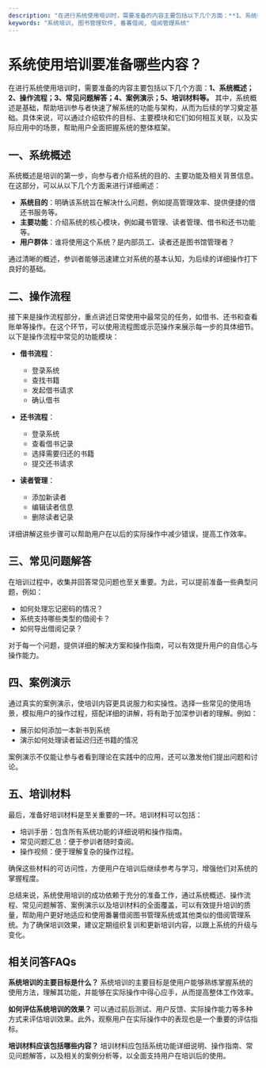 ```yaml
---
description: "在进行系统使用培训时，需要准备的内容主要包括以下几个方面：**1、系统概述；2、操作流程；3、常见问题解答；4、案例演示；5、培训材料等。** 其中，系统概述是基础，帮助培训参与者快速了解系统的功能与架构，从而为后续的学习奠定基础。具体来说，可以通过介绍软件的目标、主要模块和它们如何相互关联，以及实际应用中的场景，帮助用户全面把握系统的整体框架。"
keywords: "系统培训, 图书管理软件, 番薯借阅, 借阅管理系统"
---
```

# 系统使用培训要准备哪些内容？

在进行系统使用培训时，需要准备的内容主要包括以下几个方面：**1、系统概述；2、操作流程；3、常见问题解答；4、案例演示；5、培训材料等。** 其中，系统概述是基础，帮助培训参与者快速了解系统的功能与架构，从而为后续的学习奠定基础。具体来说，可以通过介绍软件的目标、主要模块和它们如何相互关联，以及实际应用中的场景，帮助用户全面把握系统的整体框架。

## **一、系统概述**

系统概述是培训的第一步，向参与者介绍系统的目的、主要功能及相关背景信息。在这部分，可以从以下几个方面来进行详细阐述：

- **系统目的**：明确该系统旨在解决什么问题，例如提高管理效率、提供便捷的借还书服务等。
- **主要功能**：介绍系统的核心模块，例如藏书管理、读者管理、借书和还书功能等。
- **用户群体**：谁将使用这个系统？是内部员工、读者还是图书馆管理者？

通过清晰的概述，参训者能够迅速建立对系统的基本认知，为后续的详细操作打下良好的基础。

## **二、操作流程**

接下来是操作流程部分，重点讲述日常使用中最常见的任务，如借书、还书和查看账单等操作。在这个环节，可以使用流程图或示范操作来展示每一步的具体细节。以下是操作流程中常见的功能模块：

- **借书流程**：
  - 登录系统
  - 查找书籍
  - 发起借书请求
  - 确认借书

- **还书流程**：
  - 登录系统
  - 查看借书记录
  - 选择需要归还的书籍
  - 提交还书请求

- **读者管理**：
  - 添加新读者
  - 编辑读者信息
  - 删除读者记录

详细讲解这些步骤可以帮助用户在以后的实际操作中减少错误，提高工作效率。

## **三、常见问题解答**

在培训过程中，收集并回答常见问题也至关重要。为此，可以提前准备一些典型问题，例如：

- 如何处理忘记密码的情况？
- 系统支持哪些类型的借阅卡？
- 如何导出借阅记录？

对于每一个问题，提供详细的解决方案和操作指南，可以有效提升用户的自信心与操作能力。

## **四、案例演示**

通过真实的案例演示，使培训内容更具说服力和实操性。选择一些常见的使用场景，模拟用户的操作过程，搭配详细的讲解，将有助于加深参训者的理解。例如：

- 展示如何添加一本新书到系统
- 演示如何处理读者延迟归还书籍的情况

案例演示不仅能让参与者看到理论在实践中的应用，还可以激发他们提出问题和讨论。

## **五、培训材料**

最后，准备好培训材料是至关重要的一环。培训材料可以包括：

- 培训手册：包含所有系统功能的详细说明和操作指南。
- 常见问题汇总：便于参训者随时查阅。
- 操作视频：便于理解复杂的操作过程。

确保这些材料的可访问性，方便用户在培训后继续参考与学习，增强他们对系统的掌握程度。

总结来说，系统使用培训的成功依赖于充分的准备工作，通过系统概述、操作流程、常见问题解答、案例演示以及培训材料的全面覆盖，可以有效提升培训的质量，帮助用户更好地适应和使用番薯借阅图书管理系统或其他类似的借阅管理系统。为了确保培训效果，建议定期组织复训和更新培训内容，以跟上系统的升级与变化。

## 相关问答FAQs

**系统培训的主要目标是什么？**
系统培训的主要目标是使用户能够熟练掌握系统的使用方法，理解其功能，并能够在实际操作中得心应手，从而提高整体工作效率。

**如何评估系统培训的效果？**
可以通过前后测试、用户反馈、实际操作能力等多种方式来评估培训效果。此外，观察用户在实际操作中的表现也是一个重要的评估指标。

**培训材料应该包括哪些内容？**
培训材料应包括系统功能详细说明、操作指南、常见问题解答，以及相关的案例分析等，以全面支持用户在培训后的使用。
